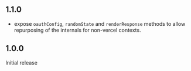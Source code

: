 ## 1.1.0

- expose `oauthConfig`, `randomState` and `renderResponse` methods
  to allow repurposing of the internals for non-vercel contexts.

## 1.0.0

Initial release
